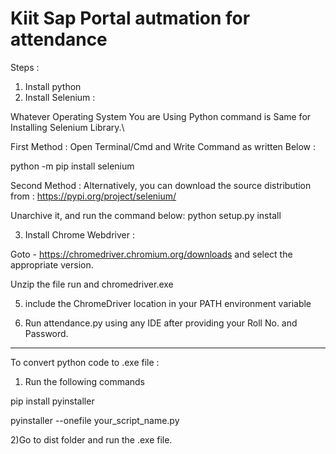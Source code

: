 # Kiit Sap Portal autmation for attendance

Steps : 
1) Install python
2) Install Selenium :
 
Whatever Operating System You are Using Python command is Same for Installing Selenium Library.\

First Method : 
Open Terminal/Cmd and Write Command as written Below :

python -m pip install selenium

Second Method :
Alternatively, you can download the source distribution from :
https://pypi.org/project/selenium/

Unarchive it, and run the command below: 
python setup.py install

3) Install Chrome Webdriver :

Goto - https://chromedriver.chromium.org/downloads and select the appropriate version.

Unzip the file run and chromedriver.exe

5) include the ChromeDriver location in your PATH environment variable

6) Run attendance.py using any IDE after providing your Roll No. and Password.

----------------------------------------------------------------------------------------------------------------------------------------------------------------------
To convert python code to .exe file :
1) Run the following commands

pip install pyinstaller

pyinstaller --onefile your_script_name.py

2)Go to dist folder and run the .exe file.





